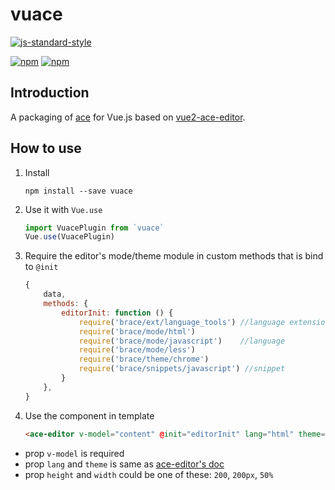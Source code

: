 # vuace

[![js-standard-style](https://cdn.rawgit.com/feross/standard/master/badge.svg)](http://standardjs.com)

[![npm](https://img.shields.io/npm/v/vuace.svg?style=flat-square)](https://www.npmjs.com/package/vuace)
[![npm](https://img.shields.io/npm/dw/vuace.svg?style=flat-square)](https://www.npmjs.com/package/vuace)


## Introduction
A packaging of [ace](https://ace.c9.io/) for Vue.js based on [vue2-ace-editor](https://github.com/chairuosen/vue2-ace-editor).

## How to use

1. Install

    ```
    npm install --save vuace
    ```

2. Use it with `Vue.use`

    ```js
    import VuacePlugin from `vuace`
    Vue.use(VuacePlugin)
    ```

3. Require the editor's mode/theme module in custom methods that is bind to `@init`

    ```js
    {
        data,
        methods: {
            editorInit: function () {
                require('brace/ext/language_tools') //language extension prerequsite...
                require('brace/mode/html')
                require('brace/mode/javascript')    //language
                require('brace/mode/less')
                require('brace/theme/chrome')
                require('brace/snippets/javascript') //snippet
            }
        },
    }
    ```

4. Use the component in template

    ```html
    <ace-editor v-model="content" @init="editorInit" lang="html" theme="chrome" width="500" height="100"></ace-editor>
    ```


* prop `v-model`  is required
* prop `lang` and `theme` is same as [ace-editor's doc](https://github.com/ajaxorg/ace)
* prop `height` and `width` could be one of these:  `200`, `200px`, `50%`
